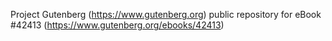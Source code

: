 Project Gutenberg (https://www.gutenberg.org) public repository for eBook #42413 (https://www.gutenberg.org/ebooks/42413)
